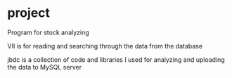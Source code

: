 # project
Program for stock analyzing

VII is for reading and searching through the data from the database

jbdc is a collection of code and libraries I used for analyzing and uploading the data to MySQL server
